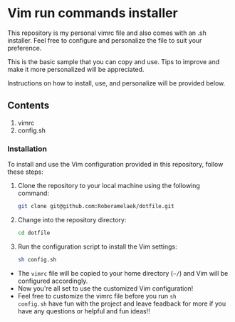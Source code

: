 # Vim run commands installer

This repository is my personal vimrc file and also comes with an .sh installer. Feel free to configure and personalize the file to suit your preference.

This is the basic sample that you can copy and use. Tips to improve and make it more personalized will be appreciated.

Instructions on how to install, use, and personalize will be provided below.

## Contents

1. vimrc
2. config.sh

### Installation

To install and use the Vim configuration provided in this repository, follow these steps:

1. Clone the repository to your local machine using the following command:

   ```bash
   git clone git@github.com:Roberamelaek/dotfile.git

2. Change into the repository directory:
   
   ```bash
   cd dotfile

3. Run the configuration script to install the Vim settings:

   ```bash
   sh config.sh

- The `vimrc` file will be copied to your home directory (`~/`) and Vim will be configured accordingly.
- Now you're all set to use the customized Vim configuration!
- Feel free to customize the vimrc file before you run <code>sh config.sh</code> have fun with the project and leave feadback for more if you have any questions or helpful and fun ideas!!

   


